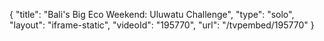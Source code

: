 {
    "title": "Bali's Big Eco Weekend: Uluwatu Challenge",
    "type": "solo",
    "layout": "iframe-static",
    "videoId": "195770",
    "url": "\/tvpembed\/195770"
}